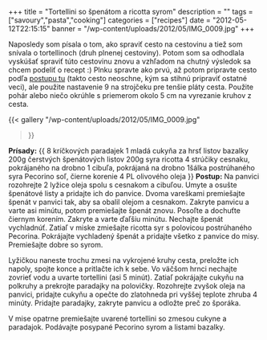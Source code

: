 +++
title = "Tortellini so špenátom a ricotta syrom"
description = ""
tags = ["savoury","pasta","cooking"]
categories = ["recipes"]
date = "2012-05-12T22:15:15"
banner = "/wp-content/uploads/2012/05/IMG_0009.jpg"
+++

Naposledy som písala o tom, ako spraviť cesto na cestovinu a tiež som snívala o tortellinoch (druh
plnenej cestoviny).  Potom som sa odhodlala vyskúšať spraviť túto cestovinu znovu a vzhľadom na chutný výsledok sa chcem
podeliť o recept :) Plnku spravte ako prvú, až potom pripravte cesto podľa <a title="receipt na
cesto" href="http://www.ajka-andrej.com/2012/01/19/pasta-maker/?lang=SK" target="_blank">postupu
tu</a> (takto cesto neoschne, kým sa stihnú pripraviť ostatné veci), ale použite nastavenie 9 na
strojčeku pre tenšie pláty cesta. Použite pohár alebo niečo okrúhle s priemerom okolo 5 cm na
vyrezanie kruhov z cesta.

{{< gallery
    "/wp-content/uploads/2012/05/IMG_0009.jpg"
>}}

**Prísady:**
{{ 8 kríčkových paradajek
1 mladá cukyňa
za hrsť listov bazalky
200g čerstvých špenátových listov
200g syra ricotta
4 strúčiky cesnaku, pokrájaného na drobno
1 cibuľa, pokrájaná na drobno
1šálka postrúhaného syra Pecorino
soľ, čierne korenie
4 PL olivového oleja }}
**Postup:**
Na panvici rozohrejte 2 lyžice oleja spolu s cesnakom a cibuľou. Umyte a osušte špenátové listy a
pridajte ich do panvice. Dvoma vareškami premiešajte špenát v panvici tak, aby sa obalil olejom a
cesnakom. Zakryte panvicu a varte asi minútu, potom premiešajte špenát znovu. Posoľte a dochuťte
čiernym korením. Zakryte a varte ďaľšiu minútu. Nechajte špenát vychladnúť. Zatiaľ v miske
zmiešajte ricotta syr s polovicou postrúhaného Pecorina. Pokrájajte vychladený špenát a pridajte
všetko z panvice do misy. Premiešajte dobre so syrom.

Lyžičkou naneste trochu zmesi na vykrojené kruhy cesta, preložte ich napoly, spojte konce a
pritlačte ich k sebe. Vo väčšom hrnci nechajte zovrieť vodu a uvarte tortellini (asi 5 minút).
Zatiaľ pokrájajte cukyňu na polkruhy a prekrojte paradajky na polovičky. Rozohrejte zvyšok oleja na
panvici, pridajte cukyňu a opečte do zlatohneda pri vyššej teplote zhruba 4 minúty. Pridajte
paradajky, zakryte panvicu a odložte preč zo šporáka.

V mise opatrne premiešajte uvarené tortellini so zmesou cukyne a paradajok. Podávajte posypané
Pecorino syrom a listami bazalky.

